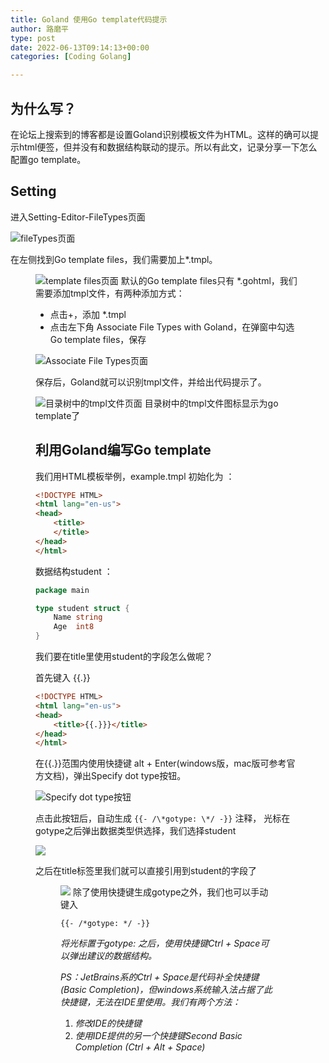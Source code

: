 ```yaml
---
title: Goland 使用Go template代码提示
author: 路磨平
type: post
date: 2022-06-13T09:14:13+00:00
categories: [Coding Golang]

---
```


## 为什么写？

在论坛上搜索到的博客都是设置Goland识别模板文件为HTML。这样的确可以提示html便签，但并没有和数据结构联动的提示。所以有此文，记录分享一下怎么配置go template。

## Setting

进入Setting-Editor-FileTypes页面

![fileTypes页面](/images/fileTypes.png "fileTypes")

在左侧找到Go template files，我们需要加上*.tmpl。<figure class="wp-block-image size-large is-resized">

![template files页面](/images/templateFiles.png "template files")
默认的Go template files只有 *.gohtml，我们需要添加tmpl文件，有两种添加方式：

* 点击+，添加 *.tmpl
* 点击左下角 Associate File Types with Goland，在弹窗中勾选Go template files，保存

![Associate File Types页面](/images/associateType.png "Associate File Types")

保存后，Goland就可以识别tmpl文件，并给出代码提示了。

![目录树中的tmpl文件页面](/images/tmplIcon.png "目录树中的tmpl文件")
目录树中的tmpl文件图标显示为go template了

## 利用Goland编写Go template

我们用HTML模板举例，example.tmpl 初始化为 ：

```html
<!DOCTYPE HTML>
<html lang="en-us">
<head>
    <title>
    </title>
</head>
</html>
```

数据结构student ：

```go
package main

type student struct {
	Name string
	Age  int8
}
```

我们要在title里使用student的字段怎么做呢？

首先键入 {{.}}

```html
<!DOCTYPE HTML>
<html lang="en-us">
<head>
    <title>{{.}}}</title>
</head>
</html>
```

在{{.}}范围内使用快捷键 alt + Enter(windows版，mac版可参考官方文档)，弹出Specify dot type按钮。

![Specify dot type按钮](/images/dotType.png "Specify dot type按钮")

点击此按钮后，自动生成 `{{- /\*gotype: \*/ -}}` 注释， 光标在gotype之后弹出数据类型供选择，我们选择student

![](/images/student.png)

之后在title标签里我们就可以直接引用到student的字段了<figure class="wp-block-image size-large">

![](/images/codeComplete.png)
除了使用快捷键生成gotype之外，我们也可以手动键入

```{{- /*gotype: */ -}}```

_将光标置于gotype: 之后，使用快捷键Ctrl + Space可以弹出建议的数据结构。_

_PS：JetBrains系的Ctrl + Space是代码补全快捷键(Basic Completion)，但windows系统输入法占据了此快捷键，无法在IDE里使用。我们有两个方法：_

1. _修改IDE的快捷键_
2. _使用IDE提供的另一个快捷键Second Basic Completion (Ctrl + Alt + Space)_